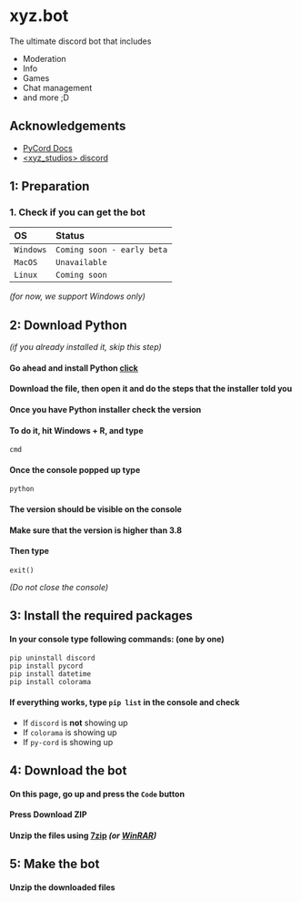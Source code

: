 # xyz.bot

The ultimate discord bot that includes
+ Moderation
+ Info
+ Games
+ Chat management
+ and more ;D


## Acknowledgements

 - [PyCord Docs](https://guide.pycord.dev/)
 - [<xyz_studios> discord](https://discord.gg/KUvEzuDkRs)


## 1: Preparation

### 1. Check if you can get the bot
| OS   | Status  |
| :-------- | :------|
| `Windows`   | `Coming soon - early beta`|
| `MacOS`   | `Unavailable`|
| `Linux`   | `Coming soon`|

*(for now, we support Windows only)*

## 2: Download Python
*(if you already installed it, skip this step)*
#### Go ahead and install Python [click](https://python.org/downloads)
#### Download the file, then open it and do the steps that the installer told you
#### Once you have Python installer check the version

#### To do it, hit **Windows** + **R**, and type
```
cmd
```
#### Once the console popped up type
```
python
```
#### The version should be visible on the console
#### Make sure that the version is higher than 3.8
#### Then type
```
exit()
```
*(Do not close the console)*

## 3: Install the required packages
#### In your console type following commands: (one by one)
```
pip uninstall discord
pip install pycord
pip install datetime
pip install colorama
```
#### If everything works, type `pip list` in the console and check
+ If `discord` is **not** showing up
+ If `colorama` is showing up
+ If `py-cord` is showing up

## 4: Download the bot
#### On this page, go up and press the `Code` button
#### Press Download ZIP
#### Unzip the files using [7zip](https://7-zip.org) *(or [WinRAR](https://www.win-rar.com/start.html?&L=12))*

## 5: Make the bot

#### Unzip the downloaded files
